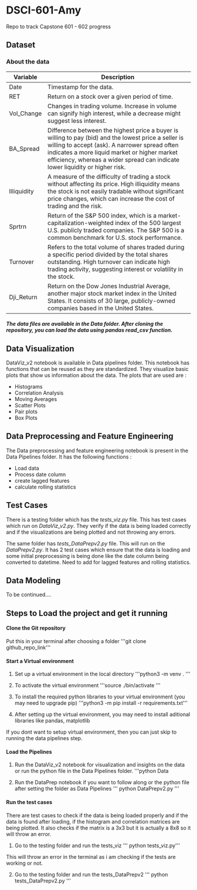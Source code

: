 # DSCI-601-Amy
Repo to track Capstone 601 - 602 progress

## Dataset


### About the data

| Variable   | Description |
|------------|-------------|
| Date       | Timestamp for the data. |
| RET        | Return on a stock over a given period of time. |
| Vol_Change | Changes in trading volume. Increase in volume can signify high interest, while a decrease might suggest less interest. |
| BA_Spread  | Difference between the highest price a buyer is willing to pay (bid) and the lowest price a seller is willing to accept (ask). A narrower spread often indicates a more liquid market or higher market efficiency, whereas a wider spread can indicate lower liquidity or higher risk. |
| Illiquidity| A measure of the difficulty of trading a stock without affecting its price. High illiquidity means the stock is not easily tradable without significant price changes, which can increase the cost of trading and the risk. |
| Sprtrn     | Return of the S&P 500 index, which is a market-capitalization-weighted index of the 500 largest U.S. publicly traded companies. The S&P 500 is a common benchmark for U.S. stock performance. |
| Turnover   | Refers to the total volume of shares traded during a specific period divided by the total shares outstanding. High turnover can indicate high trading activity, suggesting interest or volatility in the stock. |
| Dji_Return | Return on the Dow Jones Industrial Average, another major stock market index in the United States. It consists of 30 large, publicly-owned companies based in the United States. |

##### The data files are available in the Data folder. After cloning the repository, you can load the data using pandas read_csv function. 



## Data Visualization

DataViz_v2 notebook is available in Data pipelines folder. This notebook has functions that can be reused as they are standardized. They visualize basic plots that show us information about the data. The plots that are used are :
- Histograms
- Correlation Analysis
- Moving Averages
- Scatter Plots
- Pair plots
- Box Plots


## Data Preprocessing and Feature Engineering

The Data preprocessing and feature engineering notebook is present in the Data Pipelines folder. It has the following functions :
- Load data
- Process date column
- create lagged features
- calculate rolling statistics

## Test Cases

There is a testing folder which has the *tests_viz.py* file. This has test cases which run on *DataViz_v2.py*. They verify if the data is being loaded correctly and if the visualizations are being plotted and not throwing any errors. 

The same folder has *tests_DataPrepv2.py* file. This will run on the *DataPrepv2.py*. It has 2 test cases which ensure that the data is loading and some initial preprocessing is being done like the date column being converted to datetime. Need to add for lagged features and rolling statistics.

## Data Modeling 
To be continued....

## Steps to Load the project and get it running

#### Clone the Git repository

Put this in your terminal after choosing a folder
'''git clone github_repo_link'''

#### Start a Virtual environment 

1) Set up a virtual environment in the local directory
'''python3 -m venv . '''

2) To activate the virtual environment
'''source ./bin/activate '''

3) To install the required python libraries to your virtual environment (you may need to upgrade pip)
'''python3 -m pip install -r requirements.txt'''

4) After setting up the virtual environment, you may need to install aditional libraries like pandas, matplotlib

If you dont want to setup virtual environment, then you can just skip to running the data pipelines step.

#### Load the Pipelines

1) Run the DataViz_v2 notebook for visualization and insights on the data or run the python file in the Data Pipelines folder.
'''python Data

2) Run the DataPrep notebook if you want to follow along or the python file after setting the folder as Data Pipelines
''' python DataPrepv2.py '''

#### Run the test cases

There are test cases to check if the data is being loaded properly and if the data is found after loading, if the histogram and correlation matrices are being plotted. It also checks if the matrix is a 3x3 but it is actually a 8x8 so it will throw an error. 

1)  Go to the testing folder and run the tests_viz
''' python tests_viz.py'''

This will throw an error in the terminal as i am checking if the tests are working or not.

2) Go to the testing folder and run the tests_DataPrepv2
''' python tests_DataPrepv2.py '''



